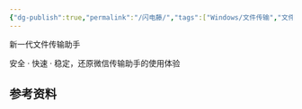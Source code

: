 ```yaml
---
{"dg-publish":true,"permalink":"/闪电藤/","tags":["Windows/文件传输","文件传输"],"noteIcon":""}
---
```


新一代文件传输助手

安全 · 快速 · 稳定，还原微信传输助手的使用体验


## 参考资料
